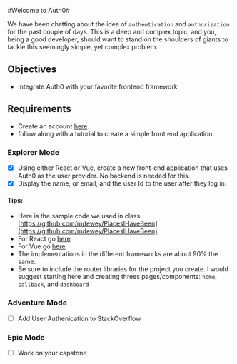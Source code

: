 #Welcome to Auth0#

We have been chatting about the idea of `authentication` and `authorization` for the past couple of days. This is a deep and complex topic, and you, being a good developer, should want to stand on the shoulders of giants to tackle this seemingly simple, yet complex problem.

## Objectives

- Integrate Auth0 with your favorite frontend framework

## Requirements

- Create an account [here](https://auth0.com).
- follow along with a tutorial to create a simple front end application.

### Explorer Mode

- [x] Using either React or Vue, create a new front-end application that uses Auth0 as the user provider. No backend is needed for this.
- [x] Display the name, or email, and the user Id to the user after they log in.

#### Tips:

- Here is the sample code we used in class [https://github.com/mdewey/PlacesIHaveBeen](https://github.com/mdewey/PlacesIHaveBeen)
- For React go [here](https://auth0.com/docs/quickstart/spa/react)
- For Vue go [here](https://auth0.com/docs/quickstart/spa/vuejs)
- The implementations in the different frameworks are about 90% the same.
- Be sure to include the router libraries for the project you create. I would suggest starting here and creating threes pages/components: `home`, `callback`, and `dashboard`

### Adventure Mode

- [ ] Add User Authenication to StackOverflow

### Epic Mode

- [ ] Work on your capstone
